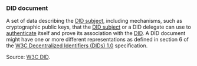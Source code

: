### DID document

<p class="c8"><span>A set of data describing the </span><span class="c2"><a class="c3" href="#h.486g323w9jsf">DID subject</a></span><span>, including mechanisms, such as cryptographic public keys, that the </span><span class="c2"><a class="c3" href="#h.486g323w9jsf">DID subject</a></span><span>&nbsp;or a </span><span>DID delegate</span><span>&nbsp;can use to </span><span class="c2"><a class="c3" href="#h.gp553sxzbmv1">authenticate</a></span><span>&nbsp;itself and prove its association with the </span><span class="c2"><a class="c3" href="#h.zh539v9ul471">DID</a></span><span>. A DID document might have one or more different </span><span>representations</span><span>&nbsp;as defined in section </span><span>6 </span><span>of the </span><span class="c2"><a class="c3" href="https://www.google.com/url?q=https://www.w3.org/TR/did-core/&amp;sa=D&amp;source=editors&amp;ust=1706779842599882&amp;usg=AOvVaw0wHdTdH6O1UjgPs6olXLYq">W3C Decentralized Identifiers (DIDs) 1.0</a></span><span class="c0">&nbsp;specification.</span></p><p class="c8"><span>Source: </span><span class="c2"><a class="c3" href="https://www.google.com/url?q=https://www.w3.org/TR/did-core/%23terminology&amp;sa=D&amp;source=editors&amp;ust=1706779842600153&amp;usg=AOvVaw0JTWS-9jWjO1IDQCqUdRoR">W3C DID</a></span><span>.</span></p>